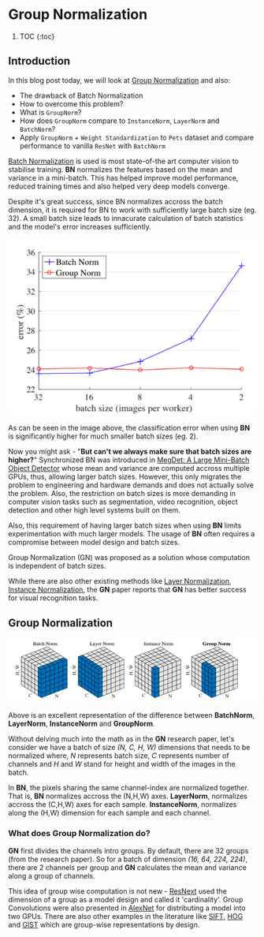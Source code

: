 # Group Normalization 
1. TOC 
{:toc}

## Introduction
In this blog post today, we will look at [Group Normalization](https://arxiv.org/abs/1803.08494) and also:
- The drawback of Batch Normalization 
- How to overcome this problem? 
- What is `GroupNorm`? 
- How does `GroupNorm` compare to `InstanceNorm`, `LayerNorm` and `BatchNorm`? 
- Apply `GroupNorm` + `Weight Standardization` to `Pets` dataset and compare performance to vanilla `ResNet` with `BatchNorm` 

[Batch Normalization](https://arxiv.org/abs/1502.03167) is used is most state-of-the art computer vision to stabilise training. **BN** normalizes the features based on the mean and variance in a mini-batch. This has helped improve model performance, reduced training times and also helped very deep models converge.

Despite it's great success, since BN normalizes accross the batch dimension, it is required for BN to work with sufficiently large batch size (eg. 32). A small batch size leads to innacurate calculation of batch statistics and the model's error increases sufficiently. 

![](/images/BN_batch_size.png "fig-1 Imagenet classification error vs batch sizes")

As can be seen in the image above, the classification error when using **BN** is significantly higher for much smaller batch sizes (eg. 2). 

Now you might ask - "**But can't we always make sure that batch sizes are higher?**" Synchronized BN was introduced in [MegDet: A Large Mini-Batch Object Detector](https://arxiv.org/abs/1711.07240) whose mean and variance are computed accross multiple GPUs, thus, allowing larger batch sizes. However, this only migrates the problem to engineering and hardware demands and does not actually solve the problem. Also, the restriction on batch sizes is more demanding in computer vision tasks such as segmentation, video recognition, object detection and other high level systems built on them. 

Also, this requirement of having larger batch sizes when using **BN** limits experimentation with much larger models. The usage of **BN** often requires a compromise between model design and batch sizes.

Group Normalization (GN) was proposed as a solution whose computation is independent of batch sizes. 

While there are also other existing methods like [Layer Normalization](https://arxiv.org/abs/1607.06450), [Instance Normalization](https://arxiv.org/abs/1607.08022), the **GN** paper reports that **GN** has better success for visual recognition tasks.

## Group Normalization

![](/images/GN_BN_LN_IN.png "fig-2 Normalization methods")

Above is an excellent representation of the difference between **BatchNorm**,  **LayerNorm**, **InstanceNorm** and **GroupNorm**.

Without delving much into the math as in the **GN** research paper, let's consider we have a batch of size *(N, C, H, W)* dimensions that needs to be normalized where, *N* represents batch size, *C* represents number of channels and *H* and *W* stand for height and width of the images in the batch.

In **BN**, the pixels sharing the same channel-index are normalized together. That is, **BN** normalizes accross the (N,H,W) axes. **LayerNorm**, normalizes accross the (C,H,W) axes for each sample.
**InstanceNorm**, normalizes along the (H,W) dimension for each sample and each channel.

### What does **Group Normalization** do?
**GN** first divides the channels intro groups. By default, there are 32 groups (from the research paper). So for a batch of dimension *(16, 64, 224, 224)*, there are 2 channels per group and **GN** calculates the mean and variance along a group of channels.

This idea of group wise computation is not new - [ResNext](https://arxiv.org/pdf/1611.05431.pdf) used the dimension of a group as a model design and called it 'cardinality'. Group Convolutions were also presented in [AlexNet](https://papers.nips.cc/paper/4824-imagenet-classification-with-deep-convolutional-neural-networks.pdf) for distributing a model into two GPUs. There are also other examples in the literature like [SIFT](https://people.eecs.berkeley.edu/~malik/cs294/lowe-ijcv04.pdf), [HOG](https://link.springer.com/article/10.1023/A:1011139631724) and [GIST](https://ieeexplore.ieee.org/document/1467360) which are group-wise representations by design.